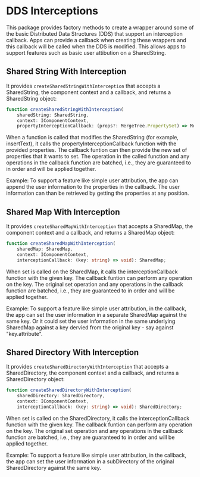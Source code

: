 # DDS Interceptions

This package provides factory methods to create a wrapper around some of the basic Distributed Data Structures (DDS) that support an interception callback. Apps can provide a callback when creating these wrappers and this callback will be called when the DDS is modified. This allows apps to support features such as basic user attibution on a SharedString.

## Shared String With Interception

It provides `createSharedStringWithInterception` that accepts a SharedString, the component context and a callback, and returns a SharedString object:
```typescript
function createSharedStringWithInterception(
    sharedString: SharedString,
    context: IComponentContext,
    propertyInterceptionCallback: (props?: MergeTree.PropertySet) => MergeTree.PropertySet): SharedString;
```

When a function is called that modifies the SharedString (for example, insertText), it calls the propertyInterceptionCallback function with the provided properties. The callback funtion can then provide the new set of properties that it wants to set. The operation in the called function and any operations in the callback function are batched, i.e., they are guaranteed to in order and will be applied together.

Example: To support a feature like simple user attribution, the app can append the user information to the properties in the callback. The user information can than be retrieved by getting the properties at any position.

## Shared Map With Interception

It provides `createSharedMapWithInterception` that accepts a SharedMap, the component context and a callback, and returns a SharedMap object:
```typescript
function createSharedMapWithInterception(
    sharedMap: SharedMap,
    context: IComponentContext,
    interceptionCallback: (key: string) => void): SharedMap;
```

When set is called on the SharedMap, it calls the interceptionCallback function with the given key. The callback funtion can perform any operation on the key. The original set operation and any operations in the callback function are batched, i.e., they are guaranteed to in order and will be applied together.

Example: To support a feature like simple user attribution, in the callback, the app can set the user information in a separate SharedMap against the same key. Or it could set the user information in the same underlying SharedMap against a key dervied from the original key - say against "key.attribute".

## Shared Directory With Interception

It provides `createSharedDirectoryWithInterception` that accepts a SharedDirectory, the component context and a callback, and returns a SharedDirectory object:
```typescript
function createSharedDirectoryWithInterception(
    sharedDirectory: SharedDirectory,
    context: IComponentContext,
    interceptionCallback: (key: string) => void): SharedDirectory;
```

When set is called on the SharedDirectory, it calls the interceptionCallback function with the given key. The callback funtion can perform any operation on the key. The original set operation and any operations in the callback function are batched, i.e., they are guaranteed to in order and will be applied together.

Example: To support a feature like simple user attribution, in the callback, the app can set the user information in a subDirectory of the original SharedDirectory against the same key.
